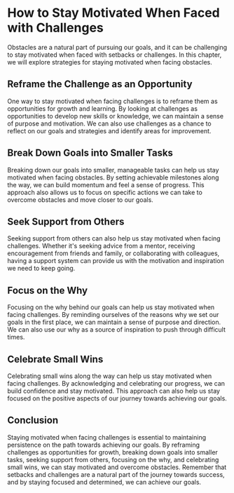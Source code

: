 How to Stay Motivated When Faced with Challenges
=================================================================================

Obstacles are a natural part of pursuing our goals, and it can be challenging to stay motivated when faced with setbacks or challenges. In this chapter, we will explore strategies for staying motivated when facing obstacles.

Reframe the Challenge as an Opportunity
---------------------------------------

One way to stay motivated when facing challenges is to reframe them as opportunities for growth and learning. By looking at challenges as opportunities to develop new skills or knowledge, we can maintain a sense of purpose and motivation. We can also use challenges as a chance to reflect on our goals and strategies and identify areas for improvement.

Break Down Goals into Smaller Tasks
-----------------------------------

Breaking down our goals into smaller, manageable tasks can help us stay motivated when facing obstacles. By setting achievable milestones along the way, we can build momentum and feel a sense of progress. This approach also allows us to focus on specific actions we can take to overcome obstacles and move closer to our goals.

Seek Support from Others
------------------------

Seeking support from others can also help us stay motivated when facing challenges. Whether it's seeking advice from a mentor, receiving encouragement from friends and family, or collaborating with colleagues, having a support system can provide us with the motivation and inspiration we need to keep going.

Focus on the Why
----------------

Focusing on the why behind our goals can help us stay motivated when facing challenges. By reminding ourselves of the reasons why we set our goals in the first place, we can maintain a sense of purpose and direction. We can also use our why as a source of inspiration to push through difficult times.

Celebrate Small Wins
--------------------

Celebrating small wins along the way can help us stay motivated when facing challenges. By acknowledging and celebrating our progress, we can build confidence and stay motivated. This approach can also help us stay focused on the positive aspects of our journey towards achieving our goals.

Conclusion
----------

Staying motivated when facing challenges is essential to maintaining persistence on the path towards achieving our goals. By reframing challenges as opportunities for growth, breaking down goals into smaller tasks, seeking support from others, focusing on the why, and celebrating small wins, we can stay motivated and overcome obstacles. Remember that setbacks and challenges are a natural part of the journey towards success, and by staying focused and determined, we can achieve our goals.
